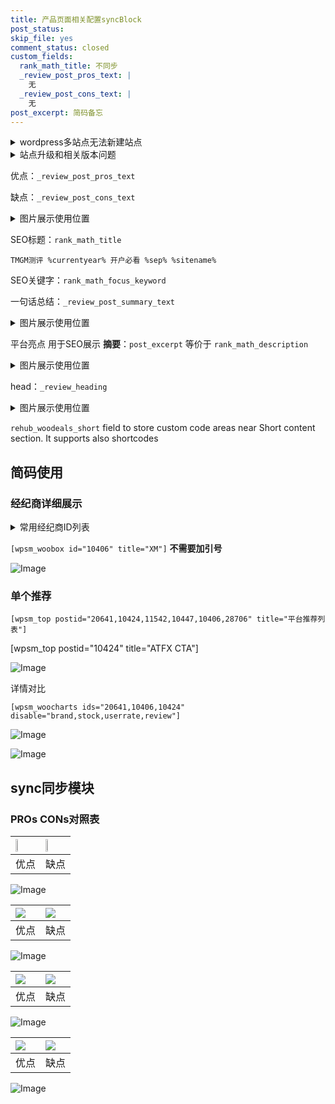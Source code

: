 ```yaml
---
title: 产品页面相关配置syncBlock
post_status: 
skip_file: yes
comment_status: closed
custom_fields:
  rank_math_title: 不同步
  _review_post_pros_text: |
    无
  _review_post_cons_text: |
    无
post_excerpt: 简码备忘
---
```

<details><summary>wordpress多站点无法新建站点</summary>

<li>和报错需要清理cookies一样的原因</li>
<li>wp-config.php里面<code>define( 'SUBDOMAIN_INSTALL', false );//子域名安装</code></li>
<li>新建子站点是用<code>define( 'SUBDOMAIN_INSTALL', true);//子域名安装</code> 完成以后，改成<code>false</code></li>
</details>

<details><summary>站点升级和相关版本问题</summary>

<p>wordpress：5.9.9
woocommerce：7.5.1
出现问题的地方：主题选项里面>><strong>Product layout >>compact style</strong></p>
<p>如何出现没有用过的字段 导致无法保存。先导出配置 然后进行修改，后面再次恢复即可。</p>
<p>出现部分字段无法显示时，需要返回默认布局后，对产品进行保存就好了。</p>
<p></p>
</details>

优点：`_review_post_pros_text`

缺点：`_review_post_cons_text`

<details><summary>图片展示使用位置</summary>

<img src="https://prod-files-secure.s3.us-west-2.amazonaws.com/39ed1227-6d7d-4570-be36-9ccd4a2c4241/f51d3d83-55d4-4bdf-9604-f37ec77ab556/Untitled.png?X-Amz-Algorithm=AWS4-HMAC-SHA256&X-Amz-Content-Sha256=UNSIGNED-PAYLOAD&X-Amz-Credential=ASIAZI2LB4666IBZS772%2F20250406%2Fus-west-2%2Fs3%2Faws4_request&X-Amz-Date=20250406T165521Z&X-Amz-Expires=3600&X-Amz-Security-Token=IQoJb3JpZ2luX2VjEM%2F%2F%2F%2F%2F%2F%2F%2F%2F%2F%2FwEaCXVzLXdlc3QtMiJHMEUCIQChbwkEKyX5Xkgq45uELewJkIReppJlMKDXCFz8TaWJOAIgWJGBHFJVao8%2FxTdp2wkDfDILKnx%2BqHR%2FDX5afzuHT6wq%2FwMIRxAAGgw2Mzc0MjMxODM4MDUiDLXM8oV672huGwQTVSrcAwoIOh6pCIJKKIqfA8J%2BJh5aqDvIF77IW3vGawzUC%2F3038BCcv1vtfddGaV9O5zFMoLorU%2BNIOFsksbWMCeykdz0Y7ihLhytJCjLU0mV4FsqdC84TShlBOBgD476yZmjNEqL7%2FB3n%2FgxQUgzFk%2FdjHFmU48V1aRSwDSsoBxFuhWpZ4tYsQPxokQsCKkgE3NSJBcsLS5A%2ByBgJozoAJObn5Vz66pGu%2BNq1X4jzAbqDSnRcUd7EjXHFcI3EE4rak3bJsiaPMGXpZSmWmKfEd%2Fg4fUUyiJSuD7vmk5xf0v0GUh00c0nKIH4Ud15CiTZpiVqc7uRRRxoIBb5tkKcg9pW5a8mvJ3MiaXlK%2FTqkzSxqTjCBQHWIlk9Lb9CHEW%2B9DsCiP0tX5rOR4Btaqc7TlTRkCrYDxf%2FRY8%2B7Jo16hxEt%2B%2F%2BdVY9afUQCQbw3bj22BlehDnywOZevsqYSFXFJx9f2UgG25bvVrPphaQhhvmMoL5t330gZs3xSGwmIm36A5SJvTNVX0jdAjyXZBevoBDg9i9cRvxwn%2BQzovRPqEFxX5%2FNmt6wjkczj50%2FRvFK4PgqhAHdlgCOQIaJmYnmNBxBoNpve9bDTaqm3ipjTT5bRXceEsIKEnHlGt8v4aMpMN%2Bayr8GOqUBC6Sl7gBMDjZgzaI%2F2p8N7fG6PMfc8cDO8tSkJO4IM6mO%2BW7I6bsrJi02BOmLdLTh3h64PeIlyM0gvUPDkn6BbUk1pWnDrDHLFXIuzIIkXA80mW%2FFGToBAW8%2BRnXGSN2ivClmrJPFajzKDIKHHaMCmA5XHsedAKyPtxVv%2BCWyibXYCueQt3r%2FcQ%2B8KegNTr5gsqmn81n%2FP32%2BX51FjVbtoh4scIAQ&X-Amz-Signature=d8549e642c4077e8e33d4a35d9e7d95e95300b1cc9d8950f50eecec01f05cb84&X-Amz-SignedHeaders=host&x-id=GetObject" alt="Image">
</details>

SEO标题：`rank_math_title`

`TMGM测评 %currentyear% 开户必看 %sep% %sitename%`

SEO关键字：`rank_math_focus_keyword`

一句话总结：`_review_post_summary_text`

<details><summary>图片展示使用位置</summary>

<img src="https://prod-files-secure.s3.us-west-2.amazonaws.com/39ed1227-6d7d-4570-be36-9ccd4a2c4241/4b96a922-296c-4f4e-8630-d1c870cbce01/Untitled.png?X-Amz-Algorithm=AWS4-HMAC-SHA256&X-Amz-Content-Sha256=UNSIGNED-PAYLOAD&X-Amz-Credential=ASIAZI2LB4665KZR4JOA%2F20250406%2Fus-west-2%2Fs3%2Faws4_request&X-Amz-Date=20250406T165522Z&X-Amz-Expires=3600&X-Amz-Security-Token=IQoJb3JpZ2luX2VjEM%2F%2F%2F%2F%2F%2F%2F%2F%2F%2F%2FwEaCXVzLXdlc3QtMiJHMEUCIQCqnLNz%2FhCXBKWjrzJtxQiR%2B7%2Bb4lwjv74YH8zS18l99gIgWd5Sfkjqv2orJDhhjYg%2FiRAbub2tRtICShzWn2FNE9Eq%2FwMISBAAGgw2Mzc0MjMxODM4MDUiDEXgNaOtrpb40lIbqircA6fOg33G%2FLti2tsuiPeqjDO2fw8CbPZjYz2snyEbD6%2BgMC%2Foudwu8Sxfhj7hXQxrln2ju84KO3qjuopyVx1huImgXUYYCExSSYP5Ink1SYmhWLp2qjNCHBPthDNFTdLEv0yjKZs7zrdb2mlGJiZUffgAR5exp4onlr1qAUpzRt%2Bnvt6B1i51JdMfgyp0JWbuoa64BCJlWn9vrK64e9wIMemtLla4bArE56REoAYlS1etkIul1ED5FEj4R0aSpmMkIWJe0miFeMJXrIxJ5xtnxx4J7NYeVkc2LmOk%2FuO0%2FT8iu9uVm7bM0odtvHNgVopHsxwrVYWHE%2FrRx0bU8tQk%2Ffl9oABy8lkxl14iZ116m4zutXGeGrE549kNKJtxlrjNewu%2BPcgS6YO73dCxPyjIsaTH5ZtUi%2F0Ngr%2F4le8nzApT21Jq6bC2IwglDE6qC6%2FVK8QiNbzPo53ImfTOnUi8kBy%2BwIy16FMyHjZ0jQGFt%2FCRpueZWawWbsgiYqSMrGpCrmpGspfzGRDRUAyuur%2FO9K5ZMaIBAldx2T4zqeJS6lOBpVWB5tKLG7dvKjG%2B6M0l1Hh61zMXIaqvGigxewuA6Eb7fFjITLLkQFYNZcgdM3tOGa34nQz7OlZgH5%2BxMMShyr8GOqUBvBnv%2FLx84fX%2FGU2XyhnelFvpv15i36sn2pZdPz6yR3VHWXnyMtRVklylrn166n2iRRhPY0oEQh0JbQMCRb4HuKnQKnOoICrHB9uCuoJdtV%2F4kw3UggtMLSFMu%2FwS6YsoUDrw84%2FYu2QDrE6Iayuf0XaqheOjqXyqsDunnAIlHwwfSsQGOl57B1nN01pR6NP8NMVNkOLN1U2v1adX42ztBSTIWDt4&X-Amz-Signature=703c00921898d610ef4c113cd8d0bf43bd872a5070a9019c9c561eba053d242c&X-Amz-SignedHeaders=host&x-id=GetObject" alt="Image">
</details>

平台亮点 用于SEO展示 **摘要**：`post_excerpt`  等价于 `rank_math_description`

<details><summary>图片展示使用位置</summary>

<img src="https://prod-files-secure.s3.us-west-2.amazonaws.com/39ed1227-6d7d-4570-be36-9ccd4a2c4241/1ee11f63-b60a-4dfe-a7a7-d58ff23b5d88/Untitled.png?X-Amz-Algorithm=AWS4-HMAC-SHA256&X-Amz-Content-Sha256=UNSIGNED-PAYLOAD&X-Amz-Credential=ASIAZI2LB466QUHIF3ME%2F20250406%2Fus-west-2%2Fs3%2Faws4_request&X-Amz-Date=20250406T165522Z&X-Amz-Expires=3600&X-Amz-Security-Token=IQoJb3JpZ2luX2VjEM%2F%2F%2F%2F%2F%2F%2F%2F%2F%2F%2FwEaCXVzLXdlc3QtMiJHMEUCIQC7%2FU6rYoUxmJPCQ6fbTmphOeJnBC6NJJFDB%2FuB7nxN6wIgJu6c%2FbW2TRDMikDml%2BojyAF2Q82hK0pilyd8Td3NAyAq%2FwMISBAAGgw2Mzc0MjMxODM4MDUiDOy9Jb%2Bk68ySswhxkCrcA1QcLIM9cgt7iSA72Ow9UYOs7VG7Ckimrnk2%2FcOXabb%2FgDm8ku7TsvBrsUvfFIj3PoJOqqRQPz3Aq%2BfApL%2BflI6v%2FHkjNQ9sgYFpXvKZGrilTl%2FDcqlLXd%2BrzgZTU%2F6Zvb0zoZl5UxRnqhw5DBG4Z8S1uS45F5v5WLK%2FODQUlJRFFAYqNCHcmXEHbCQBZUxaqoR1SCKj2wdz021YYbg2sfR8QHZ%2BirUkD4ehAeUHZIeuhCXITm4Gdsaorzkjw5pH1%2FSF1k%2BU%2BfVkhSWuWqpRMiW1HAIA71w%2BRTSqtNDpTrA3Pt5aI1wQvUNU4OIDbePWpWiBDrWc%2BiZ4pvbAbP7%2BYCmLxnQHXEMTRS%2BNtWUII8U0nUPGDn5wAOBFdIqSwpF7npzQL%2FyTnxxiDh2N9pP%2FoeJeCdvt1Zb%2F79A61L2E1BxeLkWfHgd%2BGX2pd7DwJCRRxIRTHk9R9mQaUfy3dB8UFuzkH0%2BFwiNdivbsBcoD1PGxNtq5TPicyap%2BPnTY4LkDpaX%2FLaSl5cGvhjhQhFBKdHlhvM0o3%2Bh2ZoSlM4v8cbyii%2Bipz%2BtHG8jbMFDSUPVtz%2FCMwLMXLNjQ3N3ii9SnT%2FDFX7HGU9PQ%2FeeUuq7bR79LrZFesu8wKTJYu2X0MJihyr8GOqUBsJL57ND0e3WO0DX4NLchl0HzmAXvFyMAKoF%2Fx8%2Bl8UE0OJ2FnBvZvqvHl7qJYOEhPdGNkhEfgnrlKb8CmDw52PiysiNNoX72Pjk%2BGpB87hRz8%2Bu6fk5mALh3OVX5e%2BeDHrrqSGYShrdLMXIfmbugfP04uTwjeHuFavKMPcZqMLFwmCPgH3pOIjxlx%2FCxk3dSmHHmRRBkA2EJR6tby4c0Yvu9m9ov&X-Amz-Signature=d47143e2042ebbad2ca6f07a08a059146d0775c6f8ab2ee24481c2f642319c7b&X-Amz-SignedHeaders=host&x-id=GetObject" alt="Image">
<img src="https://prod-files-secure.s3.us-west-2.amazonaws.com/39ed1227-6d7d-4570-be36-9ccd4a2c4241/ad4118b5-78d8-4fbe-801e-3b29b5d99c01/Untitled.png?X-Amz-Algorithm=AWS4-HMAC-SHA256&X-Amz-Content-Sha256=UNSIGNED-PAYLOAD&X-Amz-Credential=ASIAZI2LB466QUHIF3ME%2F20250406%2Fus-west-2%2Fs3%2Faws4_request&X-Amz-Date=20250406T165522Z&X-Amz-Expires=3600&X-Amz-Security-Token=IQoJb3JpZ2luX2VjEM%2F%2F%2F%2F%2F%2F%2F%2F%2F%2F%2FwEaCXVzLXdlc3QtMiJHMEUCIQC7%2FU6rYoUxmJPCQ6fbTmphOeJnBC6NJJFDB%2FuB7nxN6wIgJu6c%2FbW2TRDMikDml%2BojyAF2Q82hK0pilyd8Td3NAyAq%2FwMISBAAGgw2Mzc0MjMxODM4MDUiDOy9Jb%2Bk68ySswhxkCrcA1QcLIM9cgt7iSA72Ow9UYOs7VG7Ckimrnk2%2FcOXabb%2FgDm8ku7TsvBrsUvfFIj3PoJOqqRQPz3Aq%2BfApL%2BflI6v%2FHkjNQ9sgYFpXvKZGrilTl%2FDcqlLXd%2BrzgZTU%2F6Zvb0zoZl5UxRnqhw5DBG4Z8S1uS45F5v5WLK%2FODQUlJRFFAYqNCHcmXEHbCQBZUxaqoR1SCKj2wdz021YYbg2sfR8QHZ%2BirUkD4ehAeUHZIeuhCXITm4Gdsaorzkjw5pH1%2FSF1k%2BU%2BfVkhSWuWqpRMiW1HAIA71w%2BRTSqtNDpTrA3Pt5aI1wQvUNU4OIDbePWpWiBDrWc%2BiZ4pvbAbP7%2BYCmLxnQHXEMTRS%2BNtWUII8U0nUPGDn5wAOBFdIqSwpF7npzQL%2FyTnxxiDh2N9pP%2FoeJeCdvt1Zb%2F79A61L2E1BxeLkWfHgd%2BGX2pd7DwJCRRxIRTHk9R9mQaUfy3dB8UFuzkH0%2BFwiNdivbsBcoD1PGxNtq5TPicyap%2BPnTY4LkDpaX%2FLaSl5cGvhjhQhFBKdHlhvM0o3%2Bh2ZoSlM4v8cbyii%2Bipz%2BtHG8jbMFDSUPVtz%2FCMwLMXLNjQ3N3ii9SnT%2FDFX7HGU9PQ%2FeeUuq7bR79LrZFesu8wKTJYu2X0MJihyr8GOqUBsJL57ND0e3WO0DX4NLchl0HzmAXvFyMAKoF%2Fx8%2Bl8UE0OJ2FnBvZvqvHl7qJYOEhPdGNkhEfgnrlKb8CmDw52PiysiNNoX72Pjk%2BGpB87hRz8%2Bu6fk5mALh3OVX5e%2BeDHrrqSGYShrdLMXIfmbugfP04uTwjeHuFavKMPcZqMLFwmCPgH3pOIjxlx%2FCxk3dSmHHmRRBkA2EJR6tby4c0Yvu9m9ov&X-Amz-Signature=11f4764a4a043cf61c4c13ec0bf89bc56f6b5f85bd0471fef9e046bfc011e786&X-Amz-SignedHeaders=host&x-id=GetObject" alt="Image">
<img src="https://prod-files-secure.s3.us-west-2.amazonaws.com/39ed1227-6d7d-4570-be36-9ccd4a2c4241/a38cf7c9-a79c-4b64-9e94-13589fe0758b/Untitled.png?X-Amz-Algorithm=AWS4-HMAC-SHA256&X-Amz-Content-Sha256=UNSIGNED-PAYLOAD&X-Amz-Credential=ASIAZI2LB466QUHIF3ME%2F20250406%2Fus-west-2%2Fs3%2Faws4_request&X-Amz-Date=20250406T165522Z&X-Amz-Expires=3600&X-Amz-Security-Token=IQoJb3JpZ2luX2VjEM%2F%2F%2F%2F%2F%2F%2F%2F%2F%2F%2FwEaCXVzLXdlc3QtMiJHMEUCIQC7%2FU6rYoUxmJPCQ6fbTmphOeJnBC6NJJFDB%2FuB7nxN6wIgJu6c%2FbW2TRDMikDml%2BojyAF2Q82hK0pilyd8Td3NAyAq%2FwMISBAAGgw2Mzc0MjMxODM4MDUiDOy9Jb%2Bk68ySswhxkCrcA1QcLIM9cgt7iSA72Ow9UYOs7VG7Ckimrnk2%2FcOXabb%2FgDm8ku7TsvBrsUvfFIj3PoJOqqRQPz3Aq%2BfApL%2BflI6v%2FHkjNQ9sgYFpXvKZGrilTl%2FDcqlLXd%2BrzgZTU%2F6Zvb0zoZl5UxRnqhw5DBG4Z8S1uS45F5v5WLK%2FODQUlJRFFAYqNCHcmXEHbCQBZUxaqoR1SCKj2wdz021YYbg2sfR8QHZ%2BirUkD4ehAeUHZIeuhCXITm4Gdsaorzkjw5pH1%2FSF1k%2BU%2BfVkhSWuWqpRMiW1HAIA71w%2BRTSqtNDpTrA3Pt5aI1wQvUNU4OIDbePWpWiBDrWc%2BiZ4pvbAbP7%2BYCmLxnQHXEMTRS%2BNtWUII8U0nUPGDn5wAOBFdIqSwpF7npzQL%2FyTnxxiDh2N9pP%2FoeJeCdvt1Zb%2F79A61L2E1BxeLkWfHgd%2BGX2pd7DwJCRRxIRTHk9R9mQaUfy3dB8UFuzkH0%2BFwiNdivbsBcoD1PGxNtq5TPicyap%2BPnTY4LkDpaX%2FLaSl5cGvhjhQhFBKdHlhvM0o3%2Bh2ZoSlM4v8cbyii%2Bipz%2BtHG8jbMFDSUPVtz%2FCMwLMXLNjQ3N3ii9SnT%2FDFX7HGU9PQ%2FeeUuq7bR79LrZFesu8wKTJYu2X0MJihyr8GOqUBsJL57ND0e3WO0DX4NLchl0HzmAXvFyMAKoF%2Fx8%2Bl8UE0OJ2FnBvZvqvHl7qJYOEhPdGNkhEfgnrlKb8CmDw52PiysiNNoX72Pjk%2BGpB87hRz8%2Bu6fk5mALh3OVX5e%2BeDHrrqSGYShrdLMXIfmbugfP04uTwjeHuFavKMPcZqMLFwmCPgH3pOIjxlx%2FCxk3dSmHHmRRBkA2EJR6tby4c0Yvu9m9ov&X-Amz-Signature=9388243be15592c8a0a77d31f4876dfaccc5d0fbe0751c9f21915714686c72ec&X-Amz-SignedHeaders=host&x-id=GetObject" alt="Image">
<img src="https://prod-files-secure.s3.us-west-2.amazonaws.com/39ed1227-6d7d-4570-be36-9ccd4a2c4241/7da6fc1e-d2ac-42ae-8c75-cb5749aa18f6/Untitled.png?X-Amz-Algorithm=AWS4-HMAC-SHA256&X-Amz-Content-Sha256=UNSIGNED-PAYLOAD&X-Amz-Credential=ASIAZI2LB466QUHIF3ME%2F20250406%2Fus-west-2%2Fs3%2Faws4_request&X-Amz-Date=20250406T165522Z&X-Amz-Expires=3600&X-Amz-Security-Token=IQoJb3JpZ2luX2VjEM%2F%2F%2F%2F%2F%2F%2F%2F%2F%2F%2FwEaCXVzLXdlc3QtMiJHMEUCIQC7%2FU6rYoUxmJPCQ6fbTmphOeJnBC6NJJFDB%2FuB7nxN6wIgJu6c%2FbW2TRDMikDml%2BojyAF2Q82hK0pilyd8Td3NAyAq%2FwMISBAAGgw2Mzc0MjMxODM4MDUiDOy9Jb%2Bk68ySswhxkCrcA1QcLIM9cgt7iSA72Ow9UYOs7VG7Ckimrnk2%2FcOXabb%2FgDm8ku7TsvBrsUvfFIj3PoJOqqRQPz3Aq%2BfApL%2BflI6v%2FHkjNQ9sgYFpXvKZGrilTl%2FDcqlLXd%2BrzgZTU%2F6Zvb0zoZl5UxRnqhw5DBG4Z8S1uS45F5v5WLK%2FODQUlJRFFAYqNCHcmXEHbCQBZUxaqoR1SCKj2wdz021YYbg2sfR8QHZ%2BirUkD4ehAeUHZIeuhCXITm4Gdsaorzkjw5pH1%2FSF1k%2BU%2BfVkhSWuWqpRMiW1HAIA71w%2BRTSqtNDpTrA3Pt5aI1wQvUNU4OIDbePWpWiBDrWc%2BiZ4pvbAbP7%2BYCmLxnQHXEMTRS%2BNtWUII8U0nUPGDn5wAOBFdIqSwpF7npzQL%2FyTnxxiDh2N9pP%2FoeJeCdvt1Zb%2F79A61L2E1BxeLkWfHgd%2BGX2pd7DwJCRRxIRTHk9R9mQaUfy3dB8UFuzkH0%2BFwiNdivbsBcoD1PGxNtq5TPicyap%2BPnTY4LkDpaX%2FLaSl5cGvhjhQhFBKdHlhvM0o3%2Bh2ZoSlM4v8cbyii%2Bipz%2BtHG8jbMFDSUPVtz%2FCMwLMXLNjQ3N3ii9SnT%2FDFX7HGU9PQ%2FeeUuq7bR79LrZFesu8wKTJYu2X0MJihyr8GOqUBsJL57ND0e3WO0DX4NLchl0HzmAXvFyMAKoF%2Fx8%2Bl8UE0OJ2FnBvZvqvHl7qJYOEhPdGNkhEfgnrlKb8CmDw52PiysiNNoX72Pjk%2BGpB87hRz8%2Bu6fk5mALh3OVX5e%2BeDHrrqSGYShrdLMXIfmbugfP04uTwjeHuFavKMPcZqMLFwmCPgH3pOIjxlx%2FCxk3dSmHHmRRBkA2EJR6tby4c0Yvu9m9ov&X-Amz-Signature=d372cbf8b5a724c1a3755891e7ad745c19b6d63c7ac19ad28f6074cbaadb30a8&X-Amz-SignedHeaders=host&x-id=GetObject" alt="Image">
<img src="https://prod-files-secure.s3.us-west-2.amazonaws.com/39ed1227-6d7d-4570-be36-9ccd4a2c4241/7e97f40a-eaee-47f5-b2f9-475f96808fa7/Untitled.png?X-Amz-Algorithm=AWS4-HMAC-SHA256&X-Amz-Content-Sha256=UNSIGNED-PAYLOAD&X-Amz-Credential=ASIAZI2LB466QUHIF3ME%2F20250406%2Fus-west-2%2Fs3%2Faws4_request&X-Amz-Date=20250406T165522Z&X-Amz-Expires=3600&X-Amz-Security-Token=IQoJb3JpZ2luX2VjEM%2F%2F%2F%2F%2F%2F%2F%2F%2F%2F%2FwEaCXVzLXdlc3QtMiJHMEUCIQC7%2FU6rYoUxmJPCQ6fbTmphOeJnBC6NJJFDB%2FuB7nxN6wIgJu6c%2FbW2TRDMikDml%2BojyAF2Q82hK0pilyd8Td3NAyAq%2FwMISBAAGgw2Mzc0MjMxODM4MDUiDOy9Jb%2Bk68ySswhxkCrcA1QcLIM9cgt7iSA72Ow9UYOs7VG7Ckimrnk2%2FcOXabb%2FgDm8ku7TsvBrsUvfFIj3PoJOqqRQPz3Aq%2BfApL%2BflI6v%2FHkjNQ9sgYFpXvKZGrilTl%2FDcqlLXd%2BrzgZTU%2F6Zvb0zoZl5UxRnqhw5DBG4Z8S1uS45F5v5WLK%2FODQUlJRFFAYqNCHcmXEHbCQBZUxaqoR1SCKj2wdz021YYbg2sfR8QHZ%2BirUkD4ehAeUHZIeuhCXITm4Gdsaorzkjw5pH1%2FSF1k%2BU%2BfVkhSWuWqpRMiW1HAIA71w%2BRTSqtNDpTrA3Pt5aI1wQvUNU4OIDbePWpWiBDrWc%2BiZ4pvbAbP7%2BYCmLxnQHXEMTRS%2BNtWUII8U0nUPGDn5wAOBFdIqSwpF7npzQL%2FyTnxxiDh2N9pP%2FoeJeCdvt1Zb%2F79A61L2E1BxeLkWfHgd%2BGX2pd7DwJCRRxIRTHk9R9mQaUfy3dB8UFuzkH0%2BFwiNdivbsBcoD1PGxNtq5TPicyap%2BPnTY4LkDpaX%2FLaSl5cGvhjhQhFBKdHlhvM0o3%2Bh2ZoSlM4v8cbyii%2Bipz%2BtHG8jbMFDSUPVtz%2FCMwLMXLNjQ3N3ii9SnT%2FDFX7HGU9PQ%2FeeUuq7bR79LrZFesu8wKTJYu2X0MJihyr8GOqUBsJL57ND0e3WO0DX4NLchl0HzmAXvFyMAKoF%2Fx8%2Bl8UE0OJ2FnBvZvqvHl7qJYOEhPdGNkhEfgnrlKb8CmDw52PiysiNNoX72Pjk%2BGpB87hRz8%2Bu6fk5mALh3OVX5e%2BeDHrrqSGYShrdLMXIfmbugfP04uTwjeHuFavKMPcZqMLFwmCPgH3pOIjxlx%2FCxk3dSmHHmRRBkA2EJR6tby4c0Yvu9m9ov&X-Amz-Signature=5d571fdb19dc30104cc998058c7655900090d23542fc4d7c6b4af8d37af916d3&X-Amz-SignedHeaders=host&x-id=GetObject" alt="Image">
</details>

head：`_review_heading`

<details><summary>图片展示使用位置</summary>

<img src="https://prod-files-secure.s3.us-west-2.amazonaws.com/39ed1227-6d7d-4570-be36-9ccd4a2c4241/3a4650ad-9887-415c-889a-edd51fa54f27/Untitled.png?X-Amz-Algorithm=AWS4-HMAC-SHA256&X-Amz-Content-Sha256=UNSIGNED-PAYLOAD&X-Amz-Credential=ASIAZI2LB466XVRI3EXX%2F20250406%2Fus-west-2%2Fs3%2Faws4_request&X-Amz-Date=20250406T165523Z&X-Amz-Expires=3600&X-Amz-Security-Token=IQoJb3JpZ2luX2VjEM%2F%2F%2F%2F%2F%2F%2F%2F%2F%2F%2FwEaCXVzLXdlc3QtMiJGMEQCIA3sX4ExMU6qMRcAbxzUsflj60SUn3%2FTwz2h1PNBTgu1AiByvAIBMeeZZ5N0Aez1IWgdXQOIsChA0pqky%2FaCag52JCr%2FAwhIEAAaDDYzNzQyMzE4MzgwNSIMyqlUTc5KqHdtdXhGKtwDUlEshQaaxko%2Bm%2BjnD2Hu7PfUs4pJs9LCdKfR8cs0P%2F5lyLM5ivCq%2BwO5tYyw1zkr3i%2BanqYbOZFBNXOaxqMJdMOHsEtQuwunxSTIk6uwGctUdir0Rr0adXVrEPvt%2BjEXqL1YqzllGg7aYGFIXep%2Fi8nuPL%2F%2F3y9Zpcy5cRT0hDpY5qjXP7D%2BceIpYM3uO1FG%2FvtqKrUdpB72nJ9YiszTFBWMFpv0RfcziGYCpitx%2F9DBS1mr9LUDHxxaJy9b9KnSSmvGWbK30BaviF6HAyHfxIbpewnAUidxT7WTOJI6VrcEMRj7YIx4%2FV2JZMYpkXDxMDAKCyH%2BPhLJGQi%2B7a802nTjHKaEtL92Lo%2B4nxJ%2F7PejaA46guPCF%2Fgr0rYAvj2r%2B6KUxSzRsjuPpHHTsfWoOj9%2FlqoguIGKiTDK7VYydAvyQDSbG1lGP%2BjvIwILMZwOARWQbpQo%2B%2FJoMiBQItpVNGZE6bGiS5l6BFijIlajLjOiACIX0bsFq%2B8icpQBYmYfK3lC8Rws9tmcr9WqGI%2FAhKOiifxaJ3BU5r%2F9fIgifO1wG6XXwV82bPUrD7L36jRxvT4Ew%2BYMSH2%2BJ8fW5cBaKLc5NIaItBVmBPIIQNa8D4U6f620oVhD%2FyWRqkcw4LDKvwY6pgHe%2Bun4XPgw5lTRop5Ebc%2BD59LhnZRiljh7my%2FBUJh4tryE9mHgRbmrypaAF%2FijacP7MuRoJxyxw6xlRuRjefYX1FEJZQqBTqF3d8Aa79MVW7sD2kl6XhcQ4QKVo9b3TYM8bBZlrrcCugNSay03jqxxKJipbhRSQ5FWA6nHR4OZ8CaS2sxMVase1Ah9Xanuw8uuDCprQQOssAdeXDdWm91e9%2BEqw26k&X-Amz-Signature=50bdad9fad8488e185082847b5d01a73d3165fff14a3377b00d0183fd4d9d2a5&X-Amz-SignedHeaders=host&x-id=GetObject" alt="Image">
</details>

`rehub_woodeals_short`	field to store custom code areas near Short content section. It supports also shortcodes



## 简码使用

### 经纪商详细展示

<details><summary>常用经纪商ID列表</summary>

<pre><code class="php">嘉盛 ===> 20641  [wpsm_woobox id="20641" title="嘉盛"]
易信easymarkets ===> 11542  [wpsm_woobox id="11542" title="易信easymarkets"]
ATFX外汇 ===> 10424  [wpsm_woobox id="10424" title="ATFX"]
XM ===> 10406  [wpsm_woobox id="10406" title="XM"]
TMGM ===> 29622  [wpsm_woobox id="29622" title="TMGM"]
HYCM ===> 10447  [wpsm_woobox id="10447" title="HYCM"]
fpmarkets澳福外汇 ===> 20639  [wpsm_woobox id="20639" title="fpmarkets澳福外汇"]</code></pre>
</details>

`[wpsm_woobox id="10406" title="XM"]` **不需要加引号**

![Image](https://prod-files-secure.s3.us-west-2.amazonaws.com/39ed1227-6d7d-4570-be36-9ccd4a2c4241/4f898f9d-0fa7-4e43-acd3-ac6bc7be575a/Untitled.png?X-Amz-Algorithm=AWS4-HMAC-SHA256&X-Amz-Content-Sha256=UNSIGNED-PAYLOAD&X-Amz-Credential=ASIAZI2LB466TUEI6A2A%2F20250406%2Fus-west-2%2Fs3%2Faws4_request&X-Amz-Date=20250406T165517Z&X-Amz-Expires=3600&X-Amz-Security-Token=IQoJb3JpZ2luX2VjEM%2F%2F%2F%2F%2F%2F%2F%2F%2F%2F%2FwEaCXVzLXdlc3QtMiJHMEUCIHgpkibY7gnM1IR0mQvItoPI6fYFBajsHM2QW3%2BOZAFcAiEAszptwYaIOuZyj57bkrfw458Lrx9Mj6gqqGx7PUI4ERsq%2FwMISBAAGgw2Mzc0MjMxODM4MDUiDMSoQDwvIdqfm1a6DircA0%2FZ7vuaoj9VGMUfi0%2BmMBcaiKU9N5%2FVXBNdqauao5t0fa4NujH28NlCh12oxhgFyJEW322RYtUE%2FFiOAteTiKJz2wBRSVie0oCcGvCPafvTX%2BSqRf4qpm6RXFfkdVCoJ5L1tgufGs5onloFRmVS5SlS9WZnT2obfMmYY%2B3DxB72dE6EGvgVTa5M0xDEFZ5v%2FTMFVMskPv5XIjIMBFNgHYjWSNYl%2BDxfnZs0CVT%2FnNSxlPc%2BIr7%2F9aKqOjQDOTj8bKjdNCMqXxNB3vADb9ds4MLq4OBXZtskm00pJuDV3Nucc%2B%2B9%2F%2BUsS%2Fjw12y%2BF3qdnVWYgyqygRsR1WY8t3XyI4tCk%2BHwT22qWUDrvzYXr8KGMgwvtJ6L6OU%2Bpy0ekWICH7unifTakHF77We%2BRhQYl48kAqEnDrE14dZZGzrLeLrRx4P3eWy0hDdtxgUCqAc8WypmyFXxKRi28lWDxALf7KR2oZPOmDS0MwgTTGw56Uj1e1YrvCOEqflCXk8OHoSRBR7TUQHT2gGtgwjygQ9oHD59A6UUVbPo5mBXDA2%2B%2Fg%2BGyvCkk1U8MxN%2BMMbksEhjtNawy5A12TNq9rAm8LiRQRIuhG7oXVNVTRrxHuxlr2N0w%2B3KiTqh3fQpGi2WMJmcyr8GOqUBSebrUlXE2o1M1tNMAd1NHihc9zhQ1fStyeKTW3iKnZ7Kw17%2FPR5lvKFJrQWpK4jDNQ%2FqxlSZzGw0r47eHMx9JGfi%2FqKQuRUBJnLHKD%2BDkVfzFRQInyLageplC%2Blzt7qXp6GUJbtiCuE4%2F8n0MAH52kmWuI6SQTPpTqLPCpVScK3d1G87y%2F9FFGDzp4Ubg74C%2FIeUev%2ByYteisPwmSH707MtH5NUw&X-Amz-Signature=debbb601c36b027b42aa6cca80b4278189952120f196acb1d03c3f0efa51f319&X-Amz-SignedHeaders=host&x-id=GetObject)

### 单个推荐
`[wpsm_top postid="20641,10424,11542,10447,10406,28706" title="平台推荐列表"]`

[wpsm_top postid="10424" title="ATFX CTA"]

![Image](https://prod-files-secure.s3.us-west-2.amazonaws.com/39ed1227-6d7d-4570-be36-9ccd4a2c4241/5ac620dc-51a8-48b6-b55d-91f47299193c/Untitled.png?X-Amz-Algorithm=AWS4-HMAC-SHA256&X-Amz-Content-Sha256=UNSIGNED-PAYLOAD&X-Amz-Credential=ASIAZI2LB466TUEI6A2A%2F20250406%2Fus-west-2%2Fs3%2Faws4_request&X-Amz-Date=20250406T165517Z&X-Amz-Expires=3600&X-Amz-Security-Token=IQoJb3JpZ2luX2VjEM%2F%2F%2F%2F%2F%2F%2F%2F%2F%2F%2FwEaCXVzLXdlc3QtMiJHMEUCIHgpkibY7gnM1IR0mQvItoPI6fYFBajsHM2QW3%2BOZAFcAiEAszptwYaIOuZyj57bkrfw458Lrx9Mj6gqqGx7PUI4ERsq%2FwMISBAAGgw2Mzc0MjMxODM4MDUiDMSoQDwvIdqfm1a6DircA0%2FZ7vuaoj9VGMUfi0%2BmMBcaiKU9N5%2FVXBNdqauao5t0fa4NujH28NlCh12oxhgFyJEW322RYtUE%2FFiOAteTiKJz2wBRSVie0oCcGvCPafvTX%2BSqRf4qpm6RXFfkdVCoJ5L1tgufGs5onloFRmVS5SlS9WZnT2obfMmYY%2B3DxB72dE6EGvgVTa5M0xDEFZ5v%2FTMFVMskPv5XIjIMBFNgHYjWSNYl%2BDxfnZs0CVT%2FnNSxlPc%2BIr7%2F9aKqOjQDOTj8bKjdNCMqXxNB3vADb9ds4MLq4OBXZtskm00pJuDV3Nucc%2B%2B9%2F%2BUsS%2Fjw12y%2BF3qdnVWYgyqygRsR1WY8t3XyI4tCk%2BHwT22qWUDrvzYXr8KGMgwvtJ6L6OU%2Bpy0ekWICH7unifTakHF77We%2BRhQYl48kAqEnDrE14dZZGzrLeLrRx4P3eWy0hDdtxgUCqAc8WypmyFXxKRi28lWDxALf7KR2oZPOmDS0MwgTTGw56Uj1e1YrvCOEqflCXk8OHoSRBR7TUQHT2gGtgwjygQ9oHD59A6UUVbPo5mBXDA2%2B%2Fg%2BGyvCkk1U8MxN%2BMMbksEhjtNawy5A12TNq9rAm8LiRQRIuhG7oXVNVTRrxHuxlr2N0w%2B3KiTqh3fQpGi2WMJmcyr8GOqUBSebrUlXE2o1M1tNMAd1NHihc9zhQ1fStyeKTW3iKnZ7Kw17%2FPR5lvKFJrQWpK4jDNQ%2FqxlSZzGw0r47eHMx9JGfi%2FqKQuRUBJnLHKD%2BDkVfzFRQInyLageplC%2Blzt7qXp6GUJbtiCuE4%2F8n0MAH52kmWuI6SQTPpTqLPCpVScK3d1G87y%2F9FFGDzp4Ubg74C%2FIeUev%2ByYteisPwmSH707MtH5NUw&X-Amz-Signature=4c238903f0d7ff4492829a4f5d01364d42e31ed8df9d1b5913982aa2098afca2&X-Amz-SignedHeaders=host&x-id=GetObject)

详情对比

`[wpsm_woocharts ids="20641,10406,10424" disable="brand,stock,userrate,review"]`

![Image](https://prod-files-secure.s3.us-west-2.amazonaws.com/39ed1227-6d7d-4570-be36-9ccd4a2c4241/bf3ba45f-b9f3-4295-8aef-b4a495fd25f4/Untitled.png?X-Amz-Algorithm=AWS4-HMAC-SHA256&X-Amz-Content-Sha256=UNSIGNED-PAYLOAD&X-Amz-Credential=ASIAZI2LB466TUEI6A2A%2F20250406%2Fus-west-2%2Fs3%2Faws4_request&X-Amz-Date=20250406T165517Z&X-Amz-Expires=3600&X-Amz-Security-Token=IQoJb3JpZ2luX2VjEM%2F%2F%2F%2F%2F%2F%2F%2F%2F%2F%2FwEaCXVzLXdlc3QtMiJHMEUCIHgpkibY7gnM1IR0mQvItoPI6fYFBajsHM2QW3%2BOZAFcAiEAszptwYaIOuZyj57bkrfw458Lrx9Mj6gqqGx7PUI4ERsq%2FwMISBAAGgw2Mzc0MjMxODM4MDUiDMSoQDwvIdqfm1a6DircA0%2FZ7vuaoj9VGMUfi0%2BmMBcaiKU9N5%2FVXBNdqauao5t0fa4NujH28NlCh12oxhgFyJEW322RYtUE%2FFiOAteTiKJz2wBRSVie0oCcGvCPafvTX%2BSqRf4qpm6RXFfkdVCoJ5L1tgufGs5onloFRmVS5SlS9WZnT2obfMmYY%2B3DxB72dE6EGvgVTa5M0xDEFZ5v%2FTMFVMskPv5XIjIMBFNgHYjWSNYl%2BDxfnZs0CVT%2FnNSxlPc%2BIr7%2F9aKqOjQDOTj8bKjdNCMqXxNB3vADb9ds4MLq4OBXZtskm00pJuDV3Nucc%2B%2B9%2F%2BUsS%2Fjw12y%2BF3qdnVWYgyqygRsR1WY8t3XyI4tCk%2BHwT22qWUDrvzYXr8KGMgwvtJ6L6OU%2Bpy0ekWICH7unifTakHF77We%2BRhQYl48kAqEnDrE14dZZGzrLeLrRx4P3eWy0hDdtxgUCqAc8WypmyFXxKRi28lWDxALf7KR2oZPOmDS0MwgTTGw56Uj1e1YrvCOEqflCXk8OHoSRBR7TUQHT2gGtgwjygQ9oHD59A6UUVbPo5mBXDA2%2B%2Fg%2BGyvCkk1U8MxN%2BMMbksEhjtNawy5A12TNq9rAm8LiRQRIuhG7oXVNVTRrxHuxlr2N0w%2B3KiTqh3fQpGi2WMJmcyr8GOqUBSebrUlXE2o1M1tNMAd1NHihc9zhQ1fStyeKTW3iKnZ7Kw17%2FPR5lvKFJrQWpK4jDNQ%2FqxlSZzGw0r47eHMx9JGfi%2FqKQuRUBJnLHKD%2BDkVfzFRQInyLageplC%2Blzt7qXp6GUJbtiCuE4%2F8n0MAH52kmWuI6SQTPpTqLPCpVScK3d1G87y%2F9FFGDzp4Ubg74C%2FIeUev%2ByYteisPwmSH707MtH5NUw&X-Amz-Signature=8b567d7a819bc0976f0a312ec16466275941931cd4f191184af0fdd930d115cf&X-Amz-SignedHeaders=host&x-id=GetObject)

![Image](https://prod-files-secure.s3.us-west-2.amazonaws.com/39ed1227-6d7d-4570-be36-9ccd4a2c4241/30bc56ef-f383-4b48-9768-2ebc9e436ec0/Untitled.png?X-Amz-Algorithm=AWS4-HMAC-SHA256&X-Amz-Content-Sha256=UNSIGNED-PAYLOAD&X-Amz-Credential=ASIAZI2LB466TUEI6A2A%2F20250406%2Fus-west-2%2Fs3%2Faws4_request&X-Amz-Date=20250406T165517Z&X-Amz-Expires=3600&X-Amz-Security-Token=IQoJb3JpZ2luX2VjEM%2F%2F%2F%2F%2F%2F%2F%2F%2F%2F%2FwEaCXVzLXdlc3QtMiJHMEUCIHgpkibY7gnM1IR0mQvItoPI6fYFBajsHM2QW3%2BOZAFcAiEAszptwYaIOuZyj57bkrfw458Lrx9Mj6gqqGx7PUI4ERsq%2FwMISBAAGgw2Mzc0MjMxODM4MDUiDMSoQDwvIdqfm1a6DircA0%2FZ7vuaoj9VGMUfi0%2BmMBcaiKU9N5%2FVXBNdqauao5t0fa4NujH28NlCh12oxhgFyJEW322RYtUE%2FFiOAteTiKJz2wBRSVie0oCcGvCPafvTX%2BSqRf4qpm6RXFfkdVCoJ5L1tgufGs5onloFRmVS5SlS9WZnT2obfMmYY%2B3DxB72dE6EGvgVTa5M0xDEFZ5v%2FTMFVMskPv5XIjIMBFNgHYjWSNYl%2BDxfnZs0CVT%2FnNSxlPc%2BIr7%2F9aKqOjQDOTj8bKjdNCMqXxNB3vADb9ds4MLq4OBXZtskm00pJuDV3Nucc%2B%2B9%2F%2BUsS%2Fjw12y%2BF3qdnVWYgyqygRsR1WY8t3XyI4tCk%2BHwT22qWUDrvzYXr8KGMgwvtJ6L6OU%2Bpy0ekWICH7unifTakHF77We%2BRhQYl48kAqEnDrE14dZZGzrLeLrRx4P3eWy0hDdtxgUCqAc8WypmyFXxKRi28lWDxALf7KR2oZPOmDS0MwgTTGw56Uj1e1YrvCOEqflCXk8OHoSRBR7TUQHT2gGtgwjygQ9oHD59A6UUVbPo5mBXDA2%2B%2Fg%2BGyvCkk1U8MxN%2BMMbksEhjtNawy5A12TNq9rAm8LiRQRIuhG7oXVNVTRrxHuxlr2N0w%2B3KiTqh3fQpGi2WMJmcyr8GOqUBSebrUlXE2o1M1tNMAd1NHihc9zhQ1fStyeKTW3iKnZ7Kw17%2FPR5lvKFJrQWpK4jDNQ%2FqxlSZzGw0r47eHMx9JGfi%2FqKQuRUBJnLHKD%2BDkVfzFRQInyLageplC%2Blzt7qXp6GUJbtiCuE4%2F8n0MAH52kmWuI6SQTPpTqLPCpVScK3d1G87y%2F9FFGDzp4Ubg74C%2FIeUev%2ByYteisPwmSH707MtH5NUw&X-Amz-Signature=da421a28499090375c50143098f57faf0b4d3957510907c60eece6f5b8e9e051&X-Amz-SignedHeaders=host&x-id=GetObject)

## sync同步模块

### PROs CONs对照表

| <img src="https://cdn.ifttt.fun/gh/jarlin8/OSS@main/icons/customize/pros.svg" height="auto" width="37.3%"> | <img src="https://cdn.ifttt.fun/gh/jarlin8/OSS@main/icons/customize/cons.svg" height="auto" width="28.8%"> |
| :--- | :--- |
| 优点 | 缺点 |

![Image](https://prod-files-secure.s3.us-west-2.amazonaws.com/39ed1227-6d7d-4570-be36-9ccd4a2c4241/8742b755-dfb5-4004-9a5f-d6e561664bd8/Untitled.png?X-Amz-Algorithm=AWS4-HMAC-SHA256&X-Amz-Content-Sha256=UNSIGNED-PAYLOAD&X-Amz-Credential=ASIAZI2LB466TUEI6A2A%2F20250406%2Fus-west-2%2Fs3%2Faws4_request&X-Amz-Date=20250406T165517Z&X-Amz-Expires=3600&X-Amz-Security-Token=IQoJb3JpZ2luX2VjEM%2F%2F%2F%2F%2F%2F%2F%2F%2F%2F%2FwEaCXVzLXdlc3QtMiJHMEUCIHgpkibY7gnM1IR0mQvItoPI6fYFBajsHM2QW3%2BOZAFcAiEAszptwYaIOuZyj57bkrfw458Lrx9Mj6gqqGx7PUI4ERsq%2FwMISBAAGgw2Mzc0MjMxODM4MDUiDMSoQDwvIdqfm1a6DircA0%2FZ7vuaoj9VGMUfi0%2BmMBcaiKU9N5%2FVXBNdqauao5t0fa4NujH28NlCh12oxhgFyJEW322RYtUE%2FFiOAteTiKJz2wBRSVie0oCcGvCPafvTX%2BSqRf4qpm6RXFfkdVCoJ5L1tgufGs5onloFRmVS5SlS9WZnT2obfMmYY%2B3DxB72dE6EGvgVTa5M0xDEFZ5v%2FTMFVMskPv5XIjIMBFNgHYjWSNYl%2BDxfnZs0CVT%2FnNSxlPc%2BIr7%2F9aKqOjQDOTj8bKjdNCMqXxNB3vADb9ds4MLq4OBXZtskm00pJuDV3Nucc%2B%2B9%2F%2BUsS%2Fjw12y%2BF3qdnVWYgyqygRsR1WY8t3XyI4tCk%2BHwT22qWUDrvzYXr8KGMgwvtJ6L6OU%2Bpy0ekWICH7unifTakHF77We%2BRhQYl48kAqEnDrE14dZZGzrLeLrRx4P3eWy0hDdtxgUCqAc8WypmyFXxKRi28lWDxALf7KR2oZPOmDS0MwgTTGw56Uj1e1YrvCOEqflCXk8OHoSRBR7TUQHT2gGtgwjygQ9oHD59A6UUVbPo5mBXDA2%2B%2Fg%2BGyvCkk1U8MxN%2BMMbksEhjtNawy5A12TNq9rAm8LiRQRIuhG7oXVNVTRrxHuxlr2N0w%2B3KiTqh3fQpGi2WMJmcyr8GOqUBSebrUlXE2o1M1tNMAd1NHihc9zhQ1fStyeKTW3iKnZ7Kw17%2FPR5lvKFJrQWpK4jDNQ%2FqxlSZzGw0r47eHMx9JGfi%2FqKQuRUBJnLHKD%2BDkVfzFRQInyLageplC%2Blzt7qXp6GUJbtiCuE4%2F8n0MAH52kmWuI6SQTPpTqLPCpVScK3d1G87y%2F9FFGDzp4Ubg74C%2FIeUev%2ByYteisPwmSH707MtH5NUw&X-Amz-Signature=7af51bb056f0a57a0197686627d6af6d268385ed9867c262b3b92c57a41550bb&X-Amz-SignedHeaders=host&x-id=GetObject)

| <img src="https://cdn.ifttt.fun/gh/jarlin8/OSS@main/icons/customize/pros1.svg" height="auto"> | <img src="https://cdn.ifttt.fun/gh/jarlin8/OSS@main/icons/customize/cons1.svg" height="auto"> |
| :--- | :--- |
| 优点 | 缺点 |

![Image](https://prod-files-secure.s3.us-west-2.amazonaws.com/39ed1227-6d7d-4570-be36-9ccd4a2c4241/806358f8-c9c4-4e17-bb35-c6c76a5397a5/Untitled.png?X-Amz-Algorithm=AWS4-HMAC-SHA256&X-Amz-Content-Sha256=UNSIGNED-PAYLOAD&X-Amz-Credential=ASIAZI2LB466TUEI6A2A%2F20250406%2Fus-west-2%2Fs3%2Faws4_request&X-Amz-Date=20250406T165517Z&X-Amz-Expires=3600&X-Amz-Security-Token=IQoJb3JpZ2luX2VjEM%2F%2F%2F%2F%2F%2F%2F%2F%2F%2F%2FwEaCXVzLXdlc3QtMiJHMEUCIHgpkibY7gnM1IR0mQvItoPI6fYFBajsHM2QW3%2BOZAFcAiEAszptwYaIOuZyj57bkrfw458Lrx9Mj6gqqGx7PUI4ERsq%2FwMISBAAGgw2Mzc0MjMxODM4MDUiDMSoQDwvIdqfm1a6DircA0%2FZ7vuaoj9VGMUfi0%2BmMBcaiKU9N5%2FVXBNdqauao5t0fa4NujH28NlCh12oxhgFyJEW322RYtUE%2FFiOAteTiKJz2wBRSVie0oCcGvCPafvTX%2BSqRf4qpm6RXFfkdVCoJ5L1tgufGs5onloFRmVS5SlS9WZnT2obfMmYY%2B3DxB72dE6EGvgVTa5M0xDEFZ5v%2FTMFVMskPv5XIjIMBFNgHYjWSNYl%2BDxfnZs0CVT%2FnNSxlPc%2BIr7%2F9aKqOjQDOTj8bKjdNCMqXxNB3vADb9ds4MLq4OBXZtskm00pJuDV3Nucc%2B%2B9%2F%2BUsS%2Fjw12y%2BF3qdnVWYgyqygRsR1WY8t3XyI4tCk%2BHwT22qWUDrvzYXr8KGMgwvtJ6L6OU%2Bpy0ekWICH7unifTakHF77We%2BRhQYl48kAqEnDrE14dZZGzrLeLrRx4P3eWy0hDdtxgUCqAc8WypmyFXxKRi28lWDxALf7KR2oZPOmDS0MwgTTGw56Uj1e1YrvCOEqflCXk8OHoSRBR7TUQHT2gGtgwjygQ9oHD59A6UUVbPo5mBXDA2%2B%2Fg%2BGyvCkk1U8MxN%2BMMbksEhjtNawy5A12TNq9rAm8LiRQRIuhG7oXVNVTRrxHuxlr2N0w%2B3KiTqh3fQpGi2WMJmcyr8GOqUBSebrUlXE2o1M1tNMAd1NHihc9zhQ1fStyeKTW3iKnZ7Kw17%2FPR5lvKFJrQWpK4jDNQ%2FqxlSZzGw0r47eHMx9JGfi%2FqKQuRUBJnLHKD%2BDkVfzFRQInyLageplC%2Blzt7qXp6GUJbtiCuE4%2F8n0MAH52kmWuI6SQTPpTqLPCpVScK3d1G87y%2F9FFGDzp4Ubg74C%2FIeUev%2ByYteisPwmSH707MtH5NUw&X-Amz-Signature=dfbd005137c02d3d5000b9cf51d109e785f7f1cd353ccae3813ec9262a0efcf2&X-Amz-SignedHeaders=host&x-id=GetObject)

| <img src="https://cdn.ifttt.fun/gh/jarlin8/OSS@main/icons/customize/pros2.svg" height="auto"> | <img src="https://cdn.ifttt.fun/gh/jarlin8/OSS@main/icons/customize/cons2.svg" height="auto"> |
| :--- | :--- |
| 优点 | 缺点 |

![Image](https://prod-files-secure.s3.us-west-2.amazonaws.com/39ed1227-6d7d-4570-be36-9ccd4a2c4241/a9245ec9-70dd-4005-b534-0d54315fc5f3/Untitled.png?X-Amz-Algorithm=AWS4-HMAC-SHA256&X-Amz-Content-Sha256=UNSIGNED-PAYLOAD&X-Amz-Credential=ASIAZI2LB466TUEI6A2A%2F20250406%2Fus-west-2%2Fs3%2Faws4_request&X-Amz-Date=20250406T165517Z&X-Amz-Expires=3600&X-Amz-Security-Token=IQoJb3JpZ2luX2VjEM%2F%2F%2F%2F%2F%2F%2F%2F%2F%2F%2FwEaCXVzLXdlc3QtMiJHMEUCIHgpkibY7gnM1IR0mQvItoPI6fYFBajsHM2QW3%2BOZAFcAiEAszptwYaIOuZyj57bkrfw458Lrx9Mj6gqqGx7PUI4ERsq%2FwMISBAAGgw2Mzc0MjMxODM4MDUiDMSoQDwvIdqfm1a6DircA0%2FZ7vuaoj9VGMUfi0%2BmMBcaiKU9N5%2FVXBNdqauao5t0fa4NujH28NlCh12oxhgFyJEW322RYtUE%2FFiOAteTiKJz2wBRSVie0oCcGvCPafvTX%2BSqRf4qpm6RXFfkdVCoJ5L1tgufGs5onloFRmVS5SlS9WZnT2obfMmYY%2B3DxB72dE6EGvgVTa5M0xDEFZ5v%2FTMFVMskPv5XIjIMBFNgHYjWSNYl%2BDxfnZs0CVT%2FnNSxlPc%2BIr7%2F9aKqOjQDOTj8bKjdNCMqXxNB3vADb9ds4MLq4OBXZtskm00pJuDV3Nucc%2B%2B9%2F%2BUsS%2Fjw12y%2BF3qdnVWYgyqygRsR1WY8t3XyI4tCk%2BHwT22qWUDrvzYXr8KGMgwvtJ6L6OU%2Bpy0ekWICH7unifTakHF77We%2BRhQYl48kAqEnDrE14dZZGzrLeLrRx4P3eWy0hDdtxgUCqAc8WypmyFXxKRi28lWDxALf7KR2oZPOmDS0MwgTTGw56Uj1e1YrvCOEqflCXk8OHoSRBR7TUQHT2gGtgwjygQ9oHD59A6UUVbPo5mBXDA2%2B%2Fg%2BGyvCkk1U8MxN%2BMMbksEhjtNawy5A12TNq9rAm8LiRQRIuhG7oXVNVTRrxHuxlr2N0w%2B3KiTqh3fQpGi2WMJmcyr8GOqUBSebrUlXE2o1M1tNMAd1NHihc9zhQ1fStyeKTW3iKnZ7Kw17%2FPR5lvKFJrQWpK4jDNQ%2FqxlSZzGw0r47eHMx9JGfi%2FqKQuRUBJnLHKD%2BDkVfzFRQInyLageplC%2Blzt7qXp6GUJbtiCuE4%2F8n0MAH52kmWuI6SQTPpTqLPCpVScK3d1G87y%2F9FFGDzp4Ubg74C%2FIeUev%2ByYteisPwmSH707MtH5NUw&X-Amz-Signature=20350ffff1fa72fab9ce4a73e9d47db5833a7ba85d5aa6a5b1e91add5255ed28&X-Amz-SignedHeaders=host&x-id=GetObject)

| <img src="https://cdn.ifttt.fun/gh/jarlin8/OSS@main/icons/customize/pros3.svg" height="auto"> | <img src="https://cdn.ifttt.fun/gh/jarlin8/OSS@main/icons/customize/cons3.svg" height="auto"> |
| :--- | :--- |
| 优点 | 缺点 |

![Image](https://prod-files-secure.s3.us-west-2.amazonaws.com/39ed1227-6d7d-4570-be36-9ccd4a2c4241/e1e580a2-2e5c-4780-9ff4-19c318fc2284/Untitled.png?X-Amz-Algorithm=AWS4-HMAC-SHA256&X-Amz-Content-Sha256=UNSIGNED-PAYLOAD&X-Amz-Credential=ASIAZI2LB466TUEI6A2A%2F20250406%2Fus-west-2%2Fs3%2Faws4_request&X-Amz-Date=20250406T165517Z&X-Amz-Expires=3600&X-Amz-Security-Token=IQoJb3JpZ2luX2VjEM%2F%2F%2F%2F%2F%2F%2F%2F%2F%2F%2FwEaCXVzLXdlc3QtMiJHMEUCIHgpkibY7gnM1IR0mQvItoPI6fYFBajsHM2QW3%2BOZAFcAiEAszptwYaIOuZyj57bkrfw458Lrx9Mj6gqqGx7PUI4ERsq%2FwMISBAAGgw2Mzc0MjMxODM4MDUiDMSoQDwvIdqfm1a6DircA0%2FZ7vuaoj9VGMUfi0%2BmMBcaiKU9N5%2FVXBNdqauao5t0fa4NujH28NlCh12oxhgFyJEW322RYtUE%2FFiOAteTiKJz2wBRSVie0oCcGvCPafvTX%2BSqRf4qpm6RXFfkdVCoJ5L1tgufGs5onloFRmVS5SlS9WZnT2obfMmYY%2B3DxB72dE6EGvgVTa5M0xDEFZ5v%2FTMFVMskPv5XIjIMBFNgHYjWSNYl%2BDxfnZs0CVT%2FnNSxlPc%2BIr7%2F9aKqOjQDOTj8bKjdNCMqXxNB3vADb9ds4MLq4OBXZtskm00pJuDV3Nucc%2B%2B9%2F%2BUsS%2Fjw12y%2BF3qdnVWYgyqygRsR1WY8t3XyI4tCk%2BHwT22qWUDrvzYXr8KGMgwvtJ6L6OU%2Bpy0ekWICH7unifTakHF77We%2BRhQYl48kAqEnDrE14dZZGzrLeLrRx4P3eWy0hDdtxgUCqAc8WypmyFXxKRi28lWDxALf7KR2oZPOmDS0MwgTTGw56Uj1e1YrvCOEqflCXk8OHoSRBR7TUQHT2gGtgwjygQ9oHD59A6UUVbPo5mBXDA2%2B%2Fg%2BGyvCkk1U8MxN%2BMMbksEhjtNawy5A12TNq9rAm8LiRQRIuhG7oXVNVTRrxHuxlr2N0w%2B3KiTqh3fQpGi2WMJmcyr8GOqUBSebrUlXE2o1M1tNMAd1NHihc9zhQ1fStyeKTW3iKnZ7Kw17%2FPR5lvKFJrQWpK4jDNQ%2FqxlSZzGw0r47eHMx9JGfi%2FqKQuRUBJnLHKD%2BDkVfzFRQInyLageplC%2Blzt7qXp6GUJbtiCuE4%2F8n0MAH52kmWuI6SQTPpTqLPCpVScK3d1G87y%2F9FFGDzp4Ubg74C%2FIeUev%2ByYteisPwmSH707MtH5NUw&X-Amz-Signature=c5fe65837be55acba662b3cbc56f972c3325b8e455bcf121ba1109325f7c353d&X-Amz-SignedHeaders=host&x-id=GetObject)